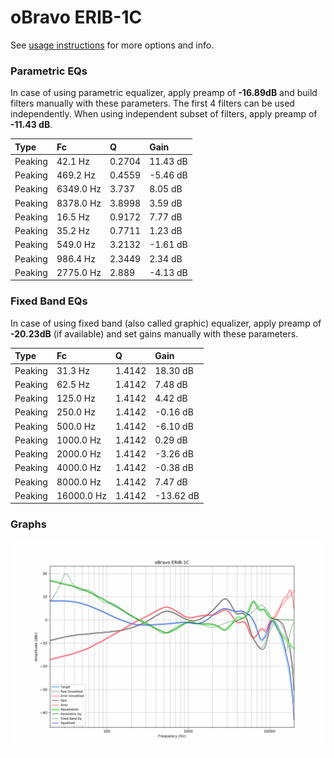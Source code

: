 # oBravo ERIB-1C
See [usage instructions](https://github.com/jaakkopasanen/AutoEq#usage) for more options and info.

### Parametric EQs
In case of using parametric equalizer, apply preamp of **-16.89dB** and build filters manually
with these parameters. The first 4 filters can be used independently.
When using independent subset of filters, apply preamp of **-11.43 dB**.

| Type    | Fc        |      Q | Gain     |
|:--------|:----------|:-------|:---------|
| Peaking | 42.1 Hz   | 0.2704 | 11.43 dB |
| Peaking | 469.2 Hz  | 0.4559 | -5.46 dB |
| Peaking | 6349.0 Hz | 3.737  | 8.05 dB  |
| Peaking | 8378.0 Hz | 3.8998 | 3.59 dB  |
| Peaking | 16.5 Hz   | 0.9172 | 7.77 dB  |
| Peaking | 35.2 Hz   | 0.7711 | 1.23 dB  |
| Peaking | 549.0 Hz  | 3.2132 | -1.61 dB |
| Peaking | 986.4 Hz  | 2.3449 | 2.34 dB  |
| Peaking | 2775.0 Hz | 2.889  | -4.13 dB |

### Fixed Band EQs
In case of using fixed band (also called graphic) equalizer, apply preamp of **-20.23dB**
(if available) and set gains manually with these parameters.

| Type    | Fc         |      Q | Gain      |
|:--------|:-----------|:-------|:----------|
| Peaking | 31.3 Hz    | 1.4142 | 18.30 dB  |
| Peaking | 62.5 Hz    | 1.4142 | 7.48 dB   |
| Peaking | 125.0 Hz   | 1.4142 | 4.42 dB   |
| Peaking | 250.0 Hz   | 1.4142 | -0.16 dB  |
| Peaking | 500.0 Hz   | 1.4142 | -6.10 dB  |
| Peaking | 1000.0 Hz  | 1.4142 | 0.29 dB   |
| Peaking | 2000.0 Hz  | 1.4142 | -3.26 dB  |
| Peaking | 4000.0 Hz  | 1.4142 | -0.38 dB  |
| Peaking | 8000.0 Hz  | 1.4142 | 7.47 dB   |
| Peaking | 16000.0 Hz | 1.4142 | -13.62 dB |

### Graphs
![](./oBravo%20ERIB-1C.png)
